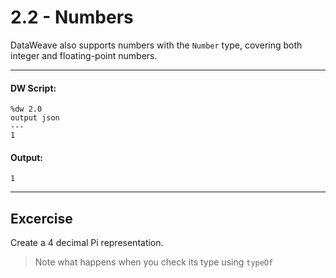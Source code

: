 # 2.2 - Numbers

DataWeave also supports numbers with the `Number` type, covering both integer and floating-point numbers.

---
#### DW Script:
```dw
%dw 2.0
output json
---
1
```
#### Output:
```
1
```
---

## Excercise
Create a 4 decimal Pi representation.

> Note what happens when you check its type using `typeOf`

